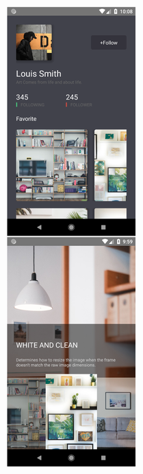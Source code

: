 <img src="screenshot/Screenshot_1526911738.png" width="300">
<br/>
<img src="screenshot/Screenshot_1526911181.png" width="300">